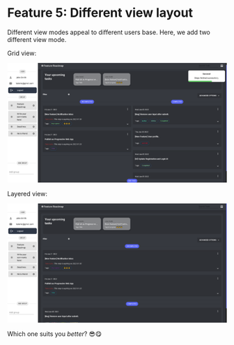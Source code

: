 # Feature 5: Different view layout

Different view modes appeal to different users base. Here, we add two different view mode.

Grid view:

![Grid view](../../static/img/docs/grid-view.png)

Layered view:

![Layered View](../../static/img/docs/Layered-view.png)

Which one suits you _better_? 😎😋
